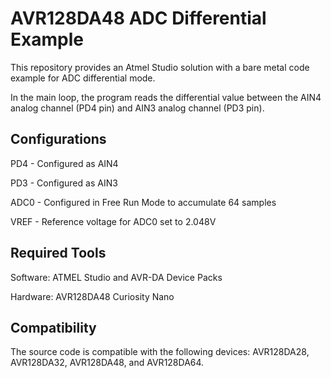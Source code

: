 # AVR128DA48 ADC Differential Example

This repository provides an Atmel Studio solution with a bare metal code example for ADC differential mode. 

In the main loop, the program reads the differential value between the AIN4 analog channel (PD4 pin) and AIN3 analog channel (PD3 pin).

## Configurations

PD4 - Configured as AIN4

PD3 - Configured as AIN3

ADC0 - Configured in Free Run Mode to accumulate 64 samples

VREF - Reference voltage for ADC0 set to 2.048V

## Required Tools 

Software: ATMEL Studio and AVR-DA Device Packs

Hardware: AVR128DA48 Curiosity Nano

## Compatibility
The source code is compatible with the following devices: AVR128DA28, AVR128DA32, AVR128DA48, and AVR128DA64.
